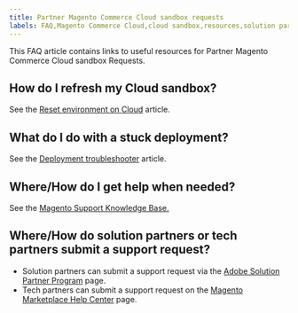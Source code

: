 ```yaml
---
title: Partner Magento Commerce Cloud sandbox requests
labels: FAQ,Magento Commerce Cloud,cloud sandbox,resources,solution partner,stuck deployment,tech partner
---
```


This FAQ article contains links to useful resources for Partner Magento Commerce Cloud sandbox Requests.

## How do I refresh my Cloud sandbox?

See the [Reset environment on Cloud](https://support.magento.com/hc/en-us/articles/360000852534) article.

## What do I do with a stuck deployment?

See the [Deployment troubleshooter](https://support.magento.com/hc/en-us/articles/360040986912) article.

## Where/How do I get help when needed?

See the [Magento Support Knowledge Base.](https://support.magento.com/hc/en-us)

## Where/How do solution partners or tech partners submit a support request?

* Solution partners can submit a support request via the [Adobe Solution Partner Program](https://solutionpartners.adobe.com/content/spp/us/en/home/hp/connect/help_faq/help_sandbox.html) page.
* Tech partners can submit a support request on the [Magento Marketplace Help Center](https://marketplacesupport.magento.com/hc/en-us/requests) page.
